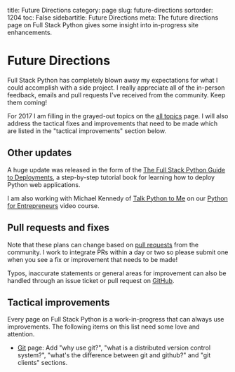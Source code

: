 title: Future Directions
category: page
slug: future-directions
sortorder: 1204
toc: False
sidebartitle: Future Directions
meta: The future directions page on Full Stack Python gives some insight into in-progress site enhancements.


# Future Directions
Full Stack Python has completely blown away my expectations for what I could
accomplish with a side project. I really appreciate all of the in-person 
feedback, emails and pull requests I've received from the community. Keep 
them coming!

For 2017 I am filling in the grayed-out topics on the 
[all topics](/table-of-contents.html) page. I will also address the
tactical fixes and improvements that need to be made which are listed
in the "tactical improvements" section below.


## Other updates
A huge update was released in the form of the
[The Full Stack Python Guide to Deployments](http://www.deploypython.com/),
a step-by-step tutorial book for learning how to deploy Python web 
applications.

I am also working with Michael Kennedy of 
[Talk Python to Me](https://talkpython.fm) on our 
[Python for Entrepreneurs](https://training.talkpython.fm/courses/explore_entrepreneurs/python-for-entrepreneurs-build-and-launch-your-online-business)
video course.


## Pull requests and fixes
Note that these plans can change based on 
[pull requests](https://github.com/mattmakai/fullstackpython.com/pulls)
from the community. I work to integrate PRs within a day or two so please 
submit one when you see a fix or improvement that needs to be made!

Typos, inaccurate statements or general areas for improvement can also 
be handled through an issue ticket or pull request on
[GitHub](https://github.com/mattmakai/fullstackpython.com/).


## Tactical improvements
Every page on Full Stack Python is a work-in-progress that can always
use improvements. The following items on this list need some love and 
attention.

* [Git](/git.html) page: Add "why use git?", "what is a distributed version 
  control system?", "what's the difference between git and github?" and 
  "git clients" sections.

